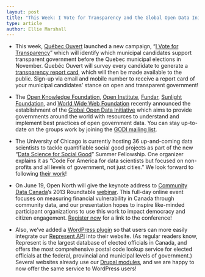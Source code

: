 ```yaml
---
layout: post
title: "This Week: I Vote for Transparency and the Global Open Data Initiative"
type: article
author: Ellie Marshall
---
```

- This week, [Québec Ouvert](http://www.quebecouvert.org) launched a new campaign, “[I Vote for Transparency](http://jvt2013.com/en/)” which will identify which municipal candidates support transparent government before the Quebec municipal elections in November. Quebéc Ouvert will survey every candidate to generate a [transparency report card](http://quebecouvert.org/article/post/quelques-exemples-de-questions-pour-jvt2013com), which will then be made available to the public. Sign-up via email and mobile number to receive a report card of your municipal candidates’ stance on open and transparent government! 

- The [Open Knowledge Foundation](http://okfn.org/), [Open Institute](http://www.open.org.kh/en), [Fundar](http://fundar.org.mx/index.html/), [Sunlight Foundation](http://sunlightfoundation.com/), and [World Wide Web Foundation](http://www.webfoundation.org/) recently announced the establishment of the [Global Open Data Initiative](http://globalopendatainitiative.org/) which aims to provide governments around the world with resources to understand and implement best practices of open government data. You can stay up-to-date on the groups work by joining the [GODI mailing list](https://groups.google.com/forum/?fromgroups#!forum/global-open-data-initiative).

- The University of Chicago is currently hosting 36 up-and-coming data scientists to tackle quantifiable social good projects as part of the new “[Data Science for Social Good](http://dssg.io/)” Summer Fellowship. One organizer explains it as “Code For America for data scientists but focused on non-profits and all levels of government, not just cities.” We look forward to following [their work](http://dssg.io/projects/)!

- On June 19, Open North will give the keynote address to [Community Data Canada](http://www.cdc-dcc.info/)’s 2013 Roundtable [webinar](http://www.cdc-dcc.info/roundTable.php). This full-day online event focuses on measuring financial vulnerability in Canada through community data, and our presentation hopes to inspire like-minded participant organizations to use this work to impact democracy and citizen engagement. [Register now](https://www1.gotomeeting.com/register/674148176) for a link to the conference!

- Also, we’ve added a [WordPress plugin](http://wordpress.org/plugins/represent-api/) so that users can more easily integrate our [Represent API](http://represent.opennorth.ca/) into their website. (As regular readers know, Represent is the largest database of elected officials in Canada, and offers the most comprehensive postal code lookup service for elected officials at the federal, provincial and municipal levels of government.) Several websites already use our [Drupal modules](http://drupal.org/project/represent), and we are happy to now offer the same service to WordPress users!